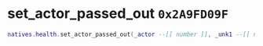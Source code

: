 # set_actor_passed_out `0x2A9FD09F`

```lua
natives.health.set_actor_passed_out(_actor --[[ number ]], _unk1 --[[ number ]])
```